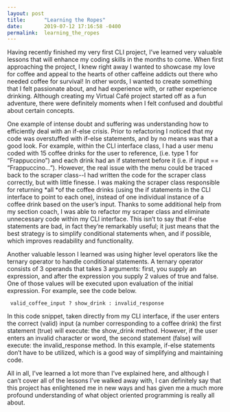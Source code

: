 ```yaml
---
layout: post
title:      "Learning the Ropes"
date:       2019-07-12 17:16:58 -0400
permalink:  learning_the_ropes
---
```



Having recently finished my very first CLI project, I’ve learned very valuable lessons that will enhance my coding skills in the months to come.  When first approaching the project, I knew right away I wanted to showcase my love for coffee and appeal to the hearts of other caffeine addicts out there who needed coffee for survival!  In other words, I wanted to create something that I felt passionate about, and had experience with, or rather experience drinking.  Although creating my Virtual Café project started off as a fun adventure, there were definitely moments when I felt confused and doubtful about certain concepts.  

One example of intense doubt and suffering was understanding how to efficiently deal with an if-else crisis.  Prior to refactoring I noticed that my code was overstuffed with if-else statements, and by no means was that a good look.  For example, within the CLI interface class, I had a user menu coded with 15 coffee drinks for the user to reference, (i.e. type 1 for “Frappuccino”) and each drink had an if statement before it (i.e. if input == “Frappuccino...”).  However, the real issue with the menu could be traced back to the scraper class--I had written the code for the scraper class correctly, but with little finesse.  I was making the scraper class responsible for returning *all *of the coffee drinks (using the if statements in the CLI interface to point to each one), instead of one individual instance of a coffee drink based on the user’s input.  Thanks to some additional help from my section coach, I was able to refactor my scraper class and eliminate unnecessary code within my CLI interface.  This isn’t to say that if-else statements are bad, in fact they’re remarkably useful; it just means that the best strategy is to simplify conditional statements when, and if possible, which improves readability and functionality.  

Another valuable lesson I learned was using higher level operators like the ternary operator to handle conditional statements.  A ternary operator consists of 3 operands that takes 3 arguments:  first, you supply an expression, and after the expression you supply 2 values of true and false.  One of those values will be executed upon evaluation of the initial expression.  For example, see the code below.

` valid_coffee_input ? show_drink : invalid_response`
																																
In this code snippet, taken directly from my CLI interface, if the user enters the correct (valid) input (a number corresponding to a coffee drink) the first statement (true) will execute:  the show_drink method.  However, if the user enters an invalid character or word, the second statement (false) will execute:  the invalid_response method.  In this example, if-else statements don’t have to be utilized, which is a good way of simplifying and maintaining code.

All in all, I’ve learned a lot more than I’ve explained here, and although I can’t cover all of the lessons I’ve walked away with, I can definitely say that this project has enlightened me in new ways and has given me a much more profound understanding of what object oriented programming is really all about.




